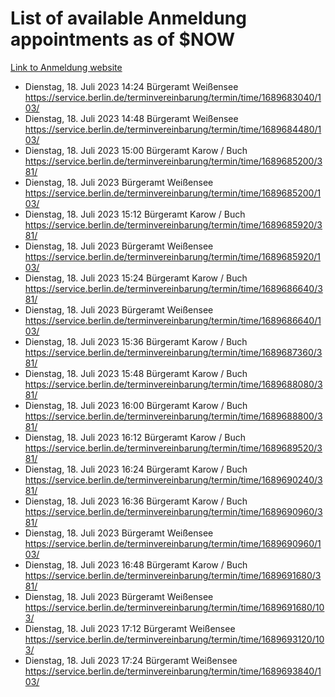 # List of available Anmeldung appointments as of $NOW
[Link to Anmeldung website](https://service.berlin.de/terminvereinbarung/termin/tag.php?termin=1&anliegen[]=120686&dienstleisterlist=122210,122217,327316,122219,327312,122227,327314,122231,327346,122243,327348,122254,122252,329742,122260,329745,122262,329748,122271,327278,122273,327274,122277,327276,330436,122280,327294,122282,327290,122284,327292,122291,327270,122285,327266,122286,327264,122296,327268,150230,329760,122297,327286,122294,327284,122312,329763,122314,329775,122304,327330,122311,327334,122309,327332,317869,122281,327352,122279,329772,122283,122276,327324,122274,327326,122267,329766,122246,327318,122251,327320,122257,327322,122208,327298,122226,327300&herkunft=http%3A%2F%2Fservice.berlin.de%2Fdienstleistung%2F120686%2F)
- Dienstag, 18. Juli 2023 14:24 Bürgeramt Weißensee https://service.berlin.de/terminvereinbarung/termin/time/1689683040/103/
- Dienstag, 18. Juli 2023 14:48 Bürgeramt Weißensee https://service.berlin.de/terminvereinbarung/termin/time/1689684480/103/
- Dienstag, 18. Juli 2023 15:00 Bürgeramt Karow / Buch https://service.berlin.de/terminvereinbarung/termin/time/1689685200/381/
- Dienstag, 18. Juli 2023  Bürgeramt Weißensee https://service.berlin.de/terminvereinbarung/termin/time/1689685200/103/
- Dienstag, 18. Juli 2023 15:12 Bürgeramt Karow / Buch https://service.berlin.de/terminvereinbarung/termin/time/1689685920/381/
- Dienstag, 18. Juli 2023  Bürgeramt Weißensee https://service.berlin.de/terminvereinbarung/termin/time/1689685920/103/
- Dienstag, 18. Juli 2023 15:24 Bürgeramt Karow / Buch https://service.berlin.de/terminvereinbarung/termin/time/1689686640/381/
- Dienstag, 18. Juli 2023  Bürgeramt Weißensee https://service.berlin.de/terminvereinbarung/termin/time/1689686640/103/
- Dienstag, 18. Juli 2023 15:36 Bürgeramt Karow / Buch https://service.berlin.de/terminvereinbarung/termin/time/1689687360/381/
- Dienstag, 18. Juli 2023 15:48 Bürgeramt Karow / Buch https://service.berlin.de/terminvereinbarung/termin/time/1689688080/381/
- Dienstag, 18. Juli 2023 16:00 Bürgeramt Karow / Buch https://service.berlin.de/terminvereinbarung/termin/time/1689688800/381/
- Dienstag, 18. Juli 2023 16:12 Bürgeramt Karow / Buch https://service.berlin.de/terminvereinbarung/termin/time/1689689520/381/
- Dienstag, 18. Juli 2023 16:24 Bürgeramt Karow / Buch https://service.berlin.de/terminvereinbarung/termin/time/1689690240/381/
- Dienstag, 18. Juli 2023 16:36 Bürgeramt Karow / Buch https://service.berlin.de/terminvereinbarung/termin/time/1689690960/381/
- Dienstag, 18. Juli 2023  Bürgeramt Weißensee https://service.berlin.de/terminvereinbarung/termin/time/1689690960/103/
- Dienstag, 18. Juli 2023 16:48 Bürgeramt Karow / Buch https://service.berlin.de/terminvereinbarung/termin/time/1689691680/381/
- Dienstag, 18. Juli 2023  Bürgeramt Weißensee https://service.berlin.de/terminvereinbarung/termin/time/1689691680/103/
- Dienstag, 18. Juli 2023 17:12 Bürgeramt Weißensee https://service.berlin.de/terminvereinbarung/termin/time/1689693120/103/
- Dienstag, 18. Juli 2023 17:24 Bürgeramt Weißensee https://service.berlin.de/terminvereinbarung/termin/time/1689693840/103/
